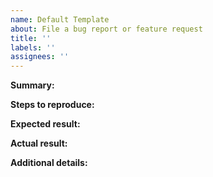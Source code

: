 ```yaml
---
name: Default Template
about: File a bug report or feature request
title: ''
labels: ''
assignees: ''
---
```


**Summary:**


**Steps to reproduce:**


**Expected result:**


**Actual result:**


**Additional details:**
